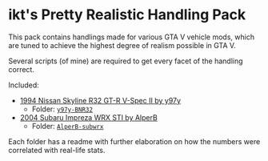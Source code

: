 # ikt's Pretty Realistic Handling Pack

This pack contains handlings made for various GTA V vehicle mods,
which are tuned to achieve the highest degree of realism possible in GTA V.

Several scripts (of mine) are required to get every facet of the handling
correct.

Included:

* [1994 Nissan Skyline R32 GT-R V-Spec II by y97y](https://www.gta5-mods.com/vehicles/nissan-skyline-gt-r-bnr32)
  * Folder: [`y97y-BNR32`](y97y-BNR32/README.md)
* [2004 Subaru Impreza WRX STI by AlperB](https://www.gta5-mods.com/vehicles/subaru-impreza-wrx-sti-2004-add-on-tuning)
  * Folder: [`AlperB-subwrx`](AlperB-subwrx/README.md)

Each folder has a readme with further elaboration on how the numbers were
correlated with real-life stats.

